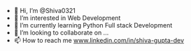 - 👋 Hi, I’m @Shiva0321
- 👀 I’m interested in Web Development
- 🌱 I’m currently learning Python Full stack Development
- 💞️ I’m looking to collaborate on ...
- 📫 How to reach me www.linkedin.com/in/shiva-gupta-dev


<!---
Shiva0321/Shiva0321 is a ✨ special ✨ repository because its `README.md` (this file) appears on your GitHub profile.
You can click the Preview link to take a look at your changes.
--->
